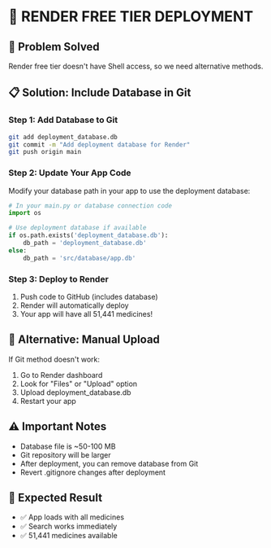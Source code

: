 
# 🚀 RENDER FREE TIER DEPLOYMENT

## 🎯 Problem Solved
Render free tier doesn't have Shell access, so we need alternative methods.

## 📋 Solution: Include Database in Git

### Step 1: Add Database to Git
```bash
git add deployment_database.db
git commit -m "Add deployment database for Render"
git push origin main
```

### Step 2: Update Your App Code
Modify your database path in your app to use the deployment database:

```python
# In your main.py or database connection code
import os

# Use deployment database if available
if os.path.exists('deployment_database.db'):
    db_path = 'deployment_database.db'
else:
    db_path = 'src/database/app.db'
```

### Step 3: Deploy to Render
1. Push code to GitHub (includes database)
2. Render will automatically deploy
3. Your app will have all 51,441 medicines!

## 🔧 Alternative: Manual Upload
If Git method doesn't work:
1. Go to Render dashboard
2. Look for "Files" or "Upload" option
3. Upload deployment_database.db
4. Restart your app

## ⚠️ Important Notes
- Database file is ~50-100 MB
- Git repository will be larger
- After deployment, you can remove database from Git
- Revert .gitignore changes after deployment

## 🎯 Expected Result
- ✅ App loads with all medicines
- ✅ Search works immediately
- ✅ 51,441 medicines available
